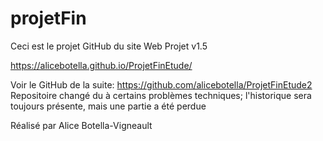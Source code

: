 # projetFin

Ceci est le projet GitHub du site Web
Projet v1.5

https://alicebotella.github.io/ProjetFinEtude/

Voir le GitHub de la suite: https://github.com/alicebotella/ProjetFinEtude2
Repositoire changé du à certains problèmes techniques; l'historique sera toujours présente, mais une partie a été perdue

Réalisé par Alice Botella-Vigneault
